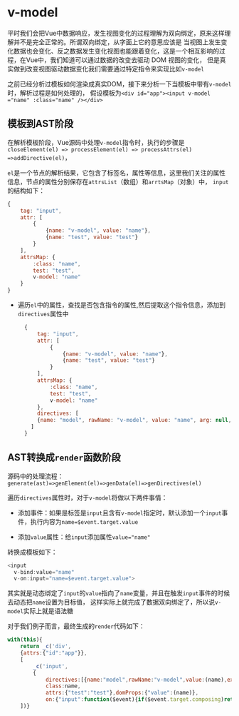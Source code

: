 # v-model

平时我们会把Vue中数据响应，发生视图变化的过程理解为双向绑定，原来这样理解并不是完全正常的。所谓双向绑定，从字面上它的意思应该是
当视图上发生变化数据也会变化、反之数据发生变化视图也能跟着变化，这是一个相互影响的过程，在Vue中，我们知道可以通过数据的改变去驱动 DOM 视图的变化，
但是真实做到改变视图驱动数据变化我们需要通过特定指令来实现比如`v-model`

之前已经分析过模板如何渲染成真实DOM，接下来分析一下当模板中带有`v-model`时，解析过程是如何处理的，
假设模板为`<div id="app"><input v-model ="name" :class="name" /></div>`

## 模板到AST阶段

在解析模板阶段，Vue源码中处理`v-model`指令时，执行的步骤是`closeElement(el) => processElement(el) => processAttrs(el) =>addDirective(el)`，

`el`是一个节点的解析结果，它包含了标签名，属性等信息，这里我们关注的属性信息，节点的属性分别保存在`attrsList`（数组）和`arrtsMap`（对象）中，
`input`的结构如下：

```javascript
{
	tag: "input",
	attr: [
		{
			{name: "v-model", value: "name"},
			{name: "test", value: "test"}
		}
	],
	attrsMap: {
		:class: "name",
		test: "test",
		v-model: "name"
	}
}
```

- 遍历`el`中的属性，查找是否包含指令的属性,然后提取这个指令信息，添加到`directives`属性中

  ```javascript
    {
        tag: "input",
        attr: [
            {
                {name: "v-model", value: "name"},
                {name: "test", value: "test"}
            }
        ],
        attrsMap: {
            :class: "name",
            test: "test",
            v-model: "name"
        },
        directives: [
      	{name: "model", rawName: "v-model", value: "name", arg: null, isDynamicArg: false}
      ]
    }
  ```

## AST转换成`render`函数阶段

源码中的处理流程：`generate(ast)=>genElement(el)=>genData(el)=>genDirectives(el)`

遍历`directives`属性时，对于`v-model`将做以下两件事情：

- 添加事件：如果是标签是`input`且含有`v-model`指定时，默认添加一个`input`事件，执行内容为`name=$event.target.value`

- 添加`value`属性：给`input`添加属性`value="name"`

转换成模板如下：

```javascript
<input
  v-bind:value="name"
  v-on:input="name=$event.target.value">
```

其实就是动态绑定了`input`的`value`指向了`name`变量，并且在触发`input`事件的时候去动态把`name`设置为目标值，
这样实际上就完成了数据双向绑定了，所以说`v-model`实际上就是语法糖

对于我们例子而言，最终生成的`render`代码如下：

```javascript
with(this){
	return _c('div',
	{attrs:{"id":"app"}},
	[
		_c('input',
		{
			directives:[{name:"model",rawName:"v-model",value:(name),expression:"name"}],
			class:name,
			attrs:{"test":"test"},domProps:{"value":(name)},
			on:{"input":function($event){if($event.target.composing)return;name=$event.target.value}}})
	])}
```
